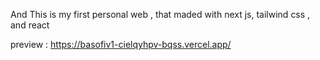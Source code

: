 And This is my first personal web , that maded with next js, tailwind css , and react

preview : https://basofiv1-cielqyhpv-bqss.vercel.app/
